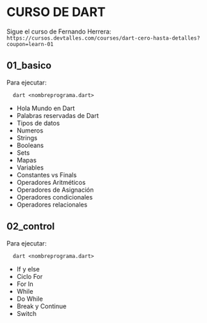 # CURSO DE DART

Sigue el curso de Fernando Herrera: `https://cursos.devtalles.com/courses/dart-cero-hasta-detalles?coupon=learn-01`

## 01_basico

Para ejecutar:

```
  dart <nombreprograma.dart>
```

- Hola Mundo en Dart
- Palabras reservadas de Dart
- Tipos de datos
- Numeros
- Strings
- Booleans
- Sets
- Mapas
- Variables
- Constantes vs Finals
- Operadores Aritméticos
- Operadores de Asignación
- Operadores condicionales
- Operadores relacionales

## 02_control

Para ejecutar:

```
  dart <nombreprograma.dart>
```

- If y else
- Ciclo For
- For In
- While
- Do While
- Break y Continue
- Switch

